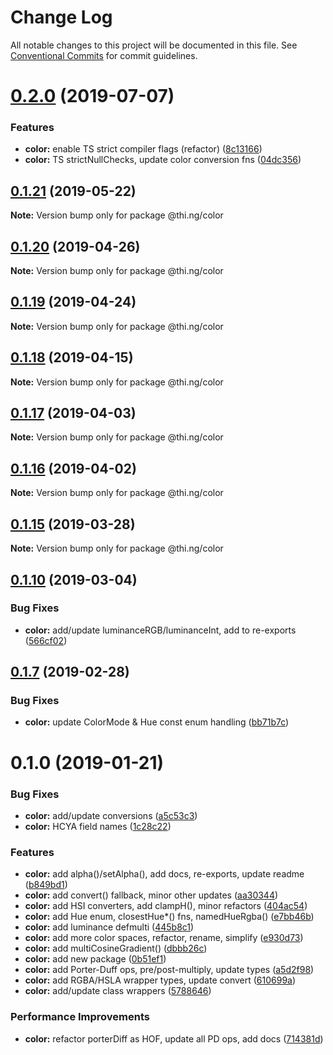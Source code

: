 # Change Log

All notable changes to this project will be documented in this file.
See [Conventional Commits](https://conventionalcommits.org) for commit guidelines.

# [0.2.0](https://github.com/thi-ng/umbrella/compare/@thi.ng/color@0.1.21...@thi.ng/color@0.2.0) (2019-07-07)


### Features

* **color:** enable TS strict compiler flags (refactor) ([8c13166](https://github.com/thi-ng/umbrella/commit/8c13166))
* **color:** TS strictNullChecks, update color conversion fns ([04dc356](https://github.com/thi-ng/umbrella/commit/04dc356))





## [0.1.21](https://github.com/thi-ng/umbrella/compare/@thi.ng/color@0.1.20...@thi.ng/color@0.1.21) (2019-05-22)

**Note:** Version bump only for package @thi.ng/color





## [0.1.20](https://github.com/thi-ng/umbrella/compare/@thi.ng/color@0.1.19...@thi.ng/color@0.1.20) (2019-04-26)

**Note:** Version bump only for package @thi.ng/color





## [0.1.19](https://github.com/thi-ng/umbrella/compare/@thi.ng/color@0.1.18...@thi.ng/color@0.1.19) (2019-04-24)

**Note:** Version bump only for package @thi.ng/color





## [0.1.18](https://github.com/thi-ng/umbrella/compare/@thi.ng/color@0.1.17...@thi.ng/color@0.1.18) (2019-04-15)

**Note:** Version bump only for package @thi.ng/color





## [0.1.17](https://github.com/thi-ng/umbrella/compare/@thi.ng/color@0.1.16...@thi.ng/color@0.1.17) (2019-04-03)

**Note:** Version bump only for package @thi.ng/color





## [0.1.16](https://github.com/thi-ng/umbrella/compare/@thi.ng/color@0.1.15...@thi.ng/color@0.1.16) (2019-04-02)

**Note:** Version bump only for package @thi.ng/color





## [0.1.15](https://github.com/thi-ng/umbrella/compare/@thi.ng/color@0.1.14...@thi.ng/color@0.1.15) (2019-03-28)

**Note:** Version bump only for package @thi.ng/color







## [0.1.10](https://github.com/thi-ng/umbrella/compare/@thi.ng/color@0.1.9...@thi.ng/color@0.1.10) (2019-03-04)


### Bug Fixes

* **color:** add/update luminanceRGB/luminanceInt, add to re-exports ([566cf02](https://github.com/thi-ng/umbrella/commit/566cf02))



## [0.1.7](https://github.com/thi-ng/umbrella/compare/@thi.ng/color@0.1.6...@thi.ng/color@0.1.7) (2019-02-28)


### Bug Fixes

* **color:** update ColorMode & Hue const enum handling ([bb71b7c](https://github.com/thi-ng/umbrella/commit/bb71b7c))



# 0.1.0 (2019-01-21)


### Bug Fixes

* **color:** add/update conversions ([a5c53c3](https://github.com/thi-ng/umbrella/commit/a5c53c3))
* **color:** HCYA field names ([1c28c22](https://github.com/thi-ng/umbrella/commit/1c28c22))


### Features

* **color:** add alpha()/setAlpha(), add docs, re-exports, update readme ([b849bd1](https://github.com/thi-ng/umbrella/commit/b849bd1))
* **color:** add convert() fallback, minor other updates ([aa30344](https://github.com/thi-ng/umbrella/commit/aa30344))
* **color:** add HSI converters, add clampH(), minor refactors ([404ac54](https://github.com/thi-ng/umbrella/commit/404ac54))
* **color:** add Hue enum, closestHue*() fns, namedHueRgba() ([e7bb46b](https://github.com/thi-ng/umbrella/commit/e7bb46b))
* **color:** add luminance defmulti ([445b8c1](https://github.com/thi-ng/umbrella/commit/445b8c1))
* **color:** add more color spaces, refactor, rename, simplify ([e930d73](https://github.com/thi-ng/umbrella/commit/e930d73))
* **color:** add multiCosineGradient() ([dbbb26c](https://github.com/thi-ng/umbrella/commit/dbbb26c))
* **color:** add new package ([0b51ef1](https://github.com/thi-ng/umbrella/commit/0b51ef1))
* **color:** add Porter-Duff ops, pre/post-multiply, update types ([a5d2f98](https://github.com/thi-ng/umbrella/commit/a5d2f98))
* **color:** add RGBA/HSLA wrapper types, update convert ([610699a](https://github.com/thi-ng/umbrella/commit/610699a))
* **color:** add/update class wrappers ([5788646](https://github.com/thi-ng/umbrella/commit/5788646))


### Performance Improvements

* **color:** refactor porterDiff as HOF, update all PD ops, add docs ([714381d](https://github.com/thi-ng/umbrella/commit/714381d))
